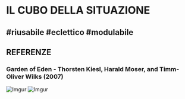 # IL CUBO DELLA SITUAZIONE
## #riusabile #eclettico #modulabile

>


## REFERENZE
### Garden of Eden - Thorsten Kiesl, Harald Moser, and Timm-Oliver Wilks (2007)
>

![Imgur](https://imgur.com/klqOLAD.png)
![Imgur](https://imgur.com/vcyNAR7.png)
